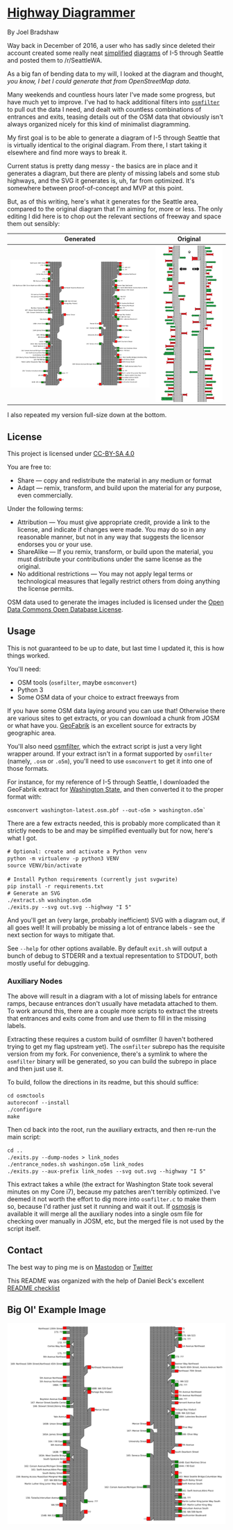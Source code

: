 # [Highway Diagrammer](https://github.com/cincodenada/freeway-exits/)
By Joel Bradshaw

Way back in December of 2016, a user who has sadly since deleted their account
created some really neat [simplified][orig] [diagrams][v2] of I-5 through
Seattle and posted them to /r/SeattleWA.

As a big fan of bending data to my will, I looked at the diagram and thought,
*you know, I bet I could generate that from OpenStreetMap data*.

Many weekends and countless hours later I've made some progress, but have much
yet to improve. I've had to hack additional filters into [`osmfilter`][osmc] to
pull out the data I need, and dealt with countless combinations of entrances
and exits, teasing details out of the OSM data that obviously isn't always
organized nicely for this kind of minimalist diagramming.

My first goal is to be able to generate a diagram of I-5 through Seattle that is
virtually identical to the original diagram. From there, I start taking it
elsewhere and find more ways to break it.

Current status is pretty dang messy - the basics are in place and it generates
a diagram, but there are plenty of missing labels and some stub highways, and
the SVG it generates is, uh, far from optimized. It's somewhere between
proof-of-concept and MVP at this point.

But, as of this writing, here's what it generates for the Seattle area, compared
to the original diagram that I'm aiming for, more or less. The only editing I
did here is to chop out the relevant sections of freeway and space them out
sensibly:

Generated | Original
-|-
![Generated diagram of Seattle freeways](seattle.png) |![Original diagram of Seattle freeways](inspiration.png)

I also repeated my version full-size down at the bottom.

## License
This project is licensed under [CC-BY-SA 4.0](ccbysa4)

You are free to:
 - Share — copy and redistribute the material in any medium or format
 - Adapt — remix, transform, and build upon the material for any purpose, even
   commercially. 

Under the following terms:
 - Attribution — You must give appropriate credit, provide a link to the
   license, and indicate if changes were made. You may do so in any reasonable
manner, but not in any way that suggests the licensor endorses you or your use.
 - ShareAlike — If you remix, transform, or build upon the material, you must
   distribute your contributions under the same license as the original.
 - No additional restrictions — You may not apply legal terms or technological
   measures that legally restrict others from doing anything the license
permits.
 
OSM data used to generate the images included is licensed under the
[Open Data Commons Open Database License](osmcopy).

## Usage

This is not guaranteed to be up to date, but last time I updated it, this is
how things worked.

You'll need:
 - OSM tools (`osmfilter`, maybe `osmconvert`)
 - Python 3
 - Some OSM data of your choice to extract freeways from
 
If you have some OSM data laying around you can use that! Otherwise there are
various sites to get extracts, or you can download a chunk from JOSM or what
have you. [GeoFabrik](https://download.geofabrik.de/) is an excellent source for
extracts by geographic area.

You'll also need [osmfilter](https://wiki.openstreetmap.org/wiki/Osmfilter),
which the extract script is just a very light wrapper around. If your extract
isn't in a format supported by `osmfilter` (namely, `.osm` or `.o5m`), you'll
need to use `osmconvert` to get it into one of those formats.

For instance, for my reference of I-5 through Seattle, I downloaded the
GeoFabrik extract for [Washington State](waextract), and then converted it to
the proper format with:

```shell
osmconvert washington-latest.osm.pbf --out-o5m > washington.o5m`
```

There are a few extracts needed, this is probably more complicated than it
strictly needs to be and may be simplified eventually but for now, here's what
I got.

```shell
# Optional: create and activate a Python venv
python -m virtualenv -p python3 VENV
source VENV/bin/activate

# Install Python requirements (currently just svgwrite)
pip install -r requirements.txt
# Generate an SVG
./extract.sh washington.o5m
./exits.py --svg out.svg --highway "I 5"
```

And you'll get an (very large, probably inefficient) SVG with a diagram out, if
all goes well! It will probably be missing a lot of entrance labels - see the
next section for ways to mitigate that.

See `--help` for other options available. By default `exit.sh` will output a
bunch of debug to STDERR and a textual representation to STDOUT, both mostly
useful for debugging.

### Auxiliary Nodes

The above will result in a diagram with a lot of missing labels for entrance
ramps, because entrances don't usually have metadata attached to them. To work
around this, there are a couple more scripts to extract the streets that
entrances and exits come from and use them to fill in the missing labels.

Extracting these requires a custom build of osmfilter (I haven't bothered trying
to get my flag upstream yet). The `osmfilter` subrepo has the requisite version
from my fork. For convenience, there's a symlink to where the `osmfilter` binary
will be generated, so you can build the subrepo in place and then just use it.

To build, follow the directions in its readme, but this should suffice:

```shell
cd osmctools
autoreconf --install
./configure
make
```

Then cd back into the root, run the auxiliary extracts, and then re-run the main
script:

```shell
cd ..
./exits.py --dump-nodes > link_nodes
./entrance_nodes.sh washingon.o5m link_nodes
./exits.py --aux-prefix link_nodes --svg out.svg --highway "I 5"
```

This extract takes a while (the extract for Washington State took several
minutes on my Core i7), because my patches aren't terribly optimized.  I've
deemed it not worth the effort to dig more into `osmfilter.c` to make them so,
because I'd rather just set it running and wait it out. If [osmosis](osmosis) is
available it will merge all the auxiliary nodes into a single osm file for
checking over manually in JOSM, etc, but the merged file is not used by the
script itself.

## Contact

The best way to ping me is on [Mastodon](https://cybre.space/@cincodenada) or
[Twitter](https://twitter.com/cincodenada)

This README was organized with the help of Daniel Beck's excellent
[README checklist](https://github.com/ddbeck/readme-checklist)

## Big Ol' Example Image

![Generated diagram of Seattle freeways](seattle.png)

[orig]: https://www.reddit.com/r/SeattleWA/comments/5i5ww9/i_get_annoyed_when_i_cant_figure_out_what_lane_i/ "Original post, just southbound"
[v2]: https://www.reddit.com/r/SeattleWA/comments/5ipdkg/another_cool_diagram/ "Improved post, both directions"
[osmc]: https://gitlab.com/osm-c-tools/osmctools "osmctools GitLab"
[waextract]: https://download.geofabrik.de/north-america/us/washington.html
[osmosis]: https://wiki.openstreetmap.org/wiki/Osmosis
[ccbysa4]: https://creativecommons.org/licenses/by-sa/4.0/
[osmcopy]: https://www.openstreetmap.org/copyright
